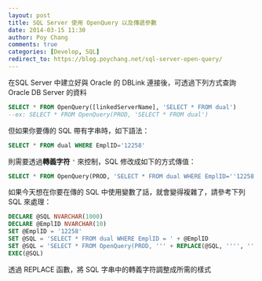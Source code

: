 ```yaml
---
layout: post
title: SQL Server 使用 OpenQuery 以及傳遞參數
date: 2014-03-15 11:30
author: Poy Chang
comments: true
categories: [Develop, SQL]
redirect_to: https://blog.poychang.net/sql-server-open-query/
---
```


在SQL Server 中建立好與 Oracle 的 DBLink 連接後，可透過下列方式查詢 Oracle DB Server 的資料

```sql
SELECT * FROM OpenQuery([linkedServerName], 'SELECT * FROM dual')
--ex: SELECT * FROM OpenQuery(PROD, 'SELECT * FROM dual')
```

但如果你要傳的 SQL 帶有字串時，如下語法：

```sql
SELECT * FROM dual WHERE EmplID='12258'
```

則需要透過**轉義字符** `'` 來控制，SQL 修改成如下的方式傳值：

```sql
SELECT * FROM OpenQuery(PROD, 'SELECT * FROM dual WHERE EmplID=''12258''')
```

如果今天想在你要在傳的 SQL 中使用變數了話，就會變得複雜了，請參考下列 SQL 來處理：

```sql
DECLARE @SQL NVARCHAR(1000)
DECLARE @EmplID NVARCHAR(10)
SET @EmplID = '12258'
SET @SQL = 'SELECT * FROM dual WHERE EmplID = ' + @EmplID
SET @SQL = 'SELECT * FROM OpenQuery(PROD, ''' + REPLACE(@SQL, '''', '''''') + ''')'
EXEC(@SQL)
```

透過 REPLACE 函數，將 SQL 字串中的轉義字符調整成所需的樣式

